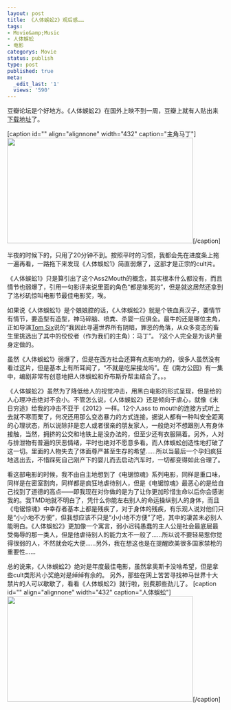 ```yaml
---
layout: post
title: 《人体蜈蚣2》观后感……
tags:
- Movie&amp;Music
- 人体蜈蚣
- 电影
categorys: Movie
status: publish
type: post
published: true
meta:
  _edit_last: '1'
  views: '590'
---
```

豆瓣论坛是个好地方。《人体蜈蚣2》在国外上映不到一周，豆瓣上就有人贴出来<a href="http://movie.douban.com/subject/4099277/discussion/42428684/">下载地址</a>了。

[caption id="" align="alignnone" width="432" caption="主角马丁"]<img title="主角" src="http://pic.yupoo.com/jacobz/BwDOm2lP/medish.jpg" alt="" width="432" height="245" />[/caption]

半夜的时候下的，只用了20分钟不到。按照平时的习惯，我都会先在进度条上拖一遍再看，一路拖下来发现《人体蜈蚣1》简直弱爆了，这部才是正宗的cult片。

《人体蜈蚣1》只是算引出了这个Ass2Mouth的概念，其实根本什么都没有，而且情节也弱爆了，引用一句影评来说里面的角色“都是笨死的”，但是就这居然还拿到了洛杉矶惊叫电影节最佳电影奖，唉。

<!--more-->

如果说《人体蜈蚣1》是个娘娘腔的话，《人体蜈蚣2》就是个铁血真汉子，要情节有情节，要造型有造型，神马碎脑、喷粪、杀婴一应俱全。最牛的还是哪位主角，正如导演<a rel="v:directedBy" href="http://movie.douban.com/search/Tom%20Six">Tom Six</a>说的“我因此寻遍世界所有阴暗，罪恶的角落，从众多变态的畜生里挑选出了其中的佼佼者（作为我们的主角）：马丁”。 ?这个人完全是为该片量身定做的。

虽然《人体蜈蚣1》弱爆了，但是在西方社会还算有点影响力的，很多人虽然没有看过这片，但是基本上有所耳闻了，“不就是吃屎接龙吗”。在《南方公园》有一集中，编剧非常有创意地把人体蜈蚣和乔布斯乔帮主结合了。。。

《人体蜈蚣2》虽然为了降低给人的视觉冲击，用黑白电影的形式呈现，但是给的人心理冲击绝对不会小。不管怎么说，《人体蜈蚣2》还是倾向于虐心，就像《末日穷途》给我的冲击不亚于《2012》一样。12个人ass to mouth的连接方式听上去就不寒而栗了，何况还用那么变态暴力的方式连接。据说人都有一种叫安全距离的心理状态，所以说除非是恋人或者很亲的朋友家人，一般绝对不想跟别人有身体接触，当然，拥挤的公交和地铁上是没办法的，但至少还有衣服隔着。另外，人对与排泄物有普遍的厌恶情绪，平时也绝对不愿意多看。而人体蜈蚣创造性地打破了这一切。里面的人物失去了体面尊严甚至生存的希望……所以当最后一个孕妇疯狂地逃出去，不惜踩死自己刚产下的婴儿而去启动汽车时，一切都变得如此合理了。

看这部电影的时候，我不由自主地想到了《电锯惊魂》系列电影，同样是重口味，同样是在密室割肉，同样都是疯狂地虐待别人，但是《电锯惊魂》最恶心的是给自己找到了道德的高点——即我现在对你做的是为了让你更加珍惜生命以后你会感谢我的。我TMD地就不明白了，凭什么你能左右别人的命运操纵别人的身体，而且《电锯惊魂》中幸存者基本上都是残疾了，对于身体的残疾，有乐观人说对他们只是“小小地不方便”，但我想应该不只是“小小地不方便”了吧，其中的凄苦未必别人能明白。《人体蜈蚣2》更加像一个寓言，弱小迟钝愚蠢的主人公是社会最底层最受侮辱的那一类人，但是他虐待别人的能力太不一般了……所以说不要轻易惹你觉得很弱的人，不然就会吃大便……另外，我在想这也是在提醒欧美很多国家禁枪的重要性……

总的说来，《人体蜈蚣2》绝对是年度最佳电影，虽然拿奥斯卡没啥希望，但是拿些cult类形片小奖绝对是绰绰有余的。 另外，那些在网上苦苦寻找神马世界十大禁片的人可以歇歇了，看看《人体蜈蚣2》就行啦，别费那些劲儿了。
[caption id="" align="alignnone" width="432" caption="人体蜈蚣"]<img title="人体蜈蚣" src="http://pic.yupoo.com/jacobz/BwDOmj3W/medish.jpg" alt="" width="432" height="245" />[/caption] 
